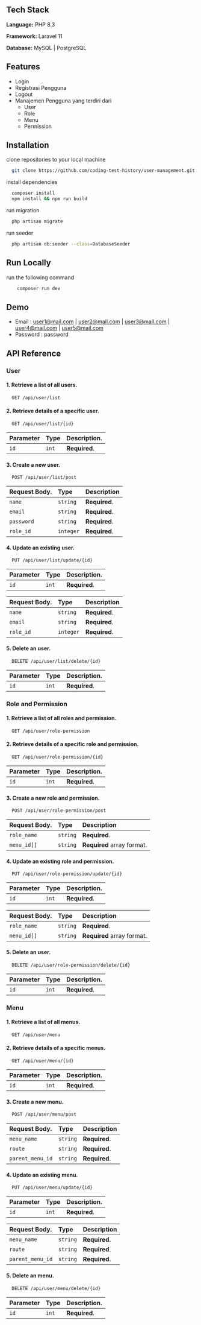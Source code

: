
## Tech Stack

**Language:** PHP 8.3

**Framework:** Laravel 11

**Database:** MySQL | PostgreSQL
## Features

 - Login
 - Registrasi Pengguna
 - Logout
 - Manajemen Pengguna yang terdiri dari 
    - User
    - Role
    - Menu 
    - Permission
## Installation
clone repositories to your local machine
```bash
  git clone https://github.com/coding-test-history/user-management.git
```
install dependencies
```bash
  composer install
  npm install && npm run build
```
run migration
```bash
  php artisan migrate
```
run seeder
```bash
  php artisan db:seeder --class=DatabaseSeeder
```

## Run Locally

run the following command
```bash
    composer run dev
```
## Demo

- Email : user1@mail.com | user2@mail.com | user3@mail.com | user4@mail.com | user5@mail.com
- Password : password
## API Reference

### User
#### 1. Retrieve a list of all users.
```http
  GET /api/user/list
```

#### 2. Retrieve details of a specific user.
```http
  GET /api/user/list/{id}
```
| Parameter | Type     | Description. |
| :-------- | :------- | :------------|
| `id`      | `int`    | **Required**.|

#### 3. Create a new user.
```http
  POST /api/user/list/post
```
| Request Body.   | Type     | Description  |
| :---------------| :------- | :------------|
| `name`          | `string` | **Required**.|
| `email`         | `string` | **Required**.|
| `password`      | `string` | **Required**.|
| `role_id`       | `integer`| **Required**.|

#### 4. Update an existing user.
```http
  PUT /api/user/list/update/{id}
```
| Parameter | Type     | Description. |
| :-------- | :------- | :------------|
| `id`      | `int`    | **Required**.|

| Request Body.   | Type     | Description  |
| :---------------| :------- | :------------|
| `name`          | `string` | **Required**.|
| `email`         | `string` | **Required**.|
| `role_id`       | `integer`| **Required**.|

#### 5. Delete an user.
```http
  DELETE /api/user/list/delete/{id}
```
| Parameter | Type     | Description. |
| :-------- | :------- | :------------|
| `id`      | `int`    | **Required**.|

### Role and Permission
#### 1. Retrieve a list of all roles and permission.
```http
  GET /api/user/role-permission
```

#### 2. Retrieve details of a specific role and permission.
```http
  GET /api/user/role-permission/{id}
```
| Parameter | Type     | Description. |
| :-------- | :------- | :------------|
| `id`      | `int`    | **Required**.|

#### 3. Create a new role and permission.
```http
  POST /api/user/role-permission/post
```
| Request Body.   | Type     | Description  |
| :---------------| :------- | :------------|
| `role_name`     | `string` | **Required**.|
| `menu_id[]`     | `string` | **Required** array format.|

#### 4. Update an existing role and permission.
```http
  PUT /api/user/role-permission/update/{id}
```
| Parameter | Type     | Description. |
| :-------- | :------- | :------------|
| `id`      | `int`    | **Required**.|

| Request Body.   | Type     | Description  |
| :---------------| :------- | :------------|
| `role_name`     | `string` | **Required**.|
| `menu_id[]`     | `string` | **Required** array format.|

#### 5. Delete an user.
```http
  DELETE /api/user/role-permission/delete/{id}
```
| Parameter | Type     | Description. |
| :-------- | :------- | :------------|
| `id`      | `int`    | **Required**.|

### Menu
#### 1. Retrieve a list of all menus.
```http
  GET /api/user/menu
```

#### 2. Retrieve details of a specific menus.
```http
  GET /api/user/menu/{id}
```
| Parameter | Type     | Description. |
| :-------- | :------- | :------------|
| `id`      | `int`    | **Required**.|

#### 3. Create a new menu.
```http
  POST /api/user/menu/post
```
| Request Body.   | Type     | Description  |
| :---------------| :------- | :------------|
| `menu_name`     | `string` | **Required**.|
| `route`         | `string` | **Required**.|
| `parent_menu_id`| `string` | **Required**.|

#### 4. Update an existing menu.
```http
  PUT /api/user/menu/update/{id}
```
| Parameter | Type     | Description. |
| :-------- | :------- | :------------|
| `id`      | `int`    | **Required**.|

| Request Body.   | Type     | Description  |
| :---------------| :------- | :------------|
| `menu_name`     | `string` | **Required**.|
| `route`         | `string` | **Required**.|
| `parent_menu_id`| `string` | **Required**.|

#### 5. Delete an menu.
```http
  DELETE /api/user/menu/delete/{id}
```
| Parameter | Type     | Description. |
| :-------- | :------- | :------------|
| `id`      | `int`    | **Required**.|